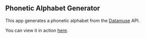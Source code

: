 ## Phonetic Alphabet Generator

This app generates a phonetic alphabet from the [Datamuse](https://www.datamuse.com/) API.

You can view it in action [here](http://crystalneal.com/phonetic-alphabet-generator).
